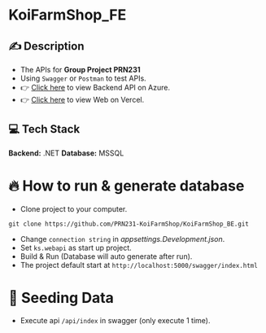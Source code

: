 # KoiFarmShop_FE

## ✍️ Description
* The APIs for **Group Project PRN231**
* Using `Swagger` or `Postman` to test APIs.
* 👉 [Click here](#) to view Backend API on Azure.
* 👉 [Click here](#) to view Web on Vercel.

## 💻 Tech Stack

**Backend:** .NET
**Database:** MSSQL

# 🔥 How to run & generate database

* Clone project to your computer.
```
git clone https://github.com/PRN231-KoiFarmShop/KoiFarmShop_BE.git

```

* Change `connection string` in *appsettings.Development.json*.
* Set `ks.webapi` as start up project.
* Build & Run (Database will auto generate after run).
* The project default start at `http://localhost:5000/swagger/index.html`

# 🌱 Seeding Data
* Execute api `/api/index` in swagger (only execute 1 time).
